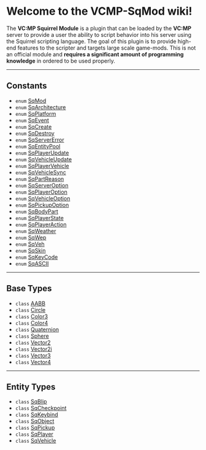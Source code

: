 #  Welcome to the VCMP-SqMod wiki!

The **VC:MP Squirrel Module** is a plugin that can be loaded by the **VC:MP** server to provide a user the ability to script behavior into his server using the Squirrel scripting language. The goal of this plugin is to provide high-end features to the scripter and targets large scale game-mods. This is not an official module and __requires a significant amount of programming knowledge__ in ordered to be used properly.

----

## Constants

* `enum` [SqMod](Enum.SqMod)
* `enum` [SqArchitecture](Enum.SqArchitecture)
* `enum` [SqPlatform](Enum.SqPlatform)
* `enum` [SqEvent](Enum.SqEvent)
* `enum` [SqCreate](Enum.SqCreate)
* `enum` [SqDestroy](Enum.SqDestroy)
* `enum` [SqServerError](Enum.SqServerError)
* `enum` [SqEntityPool](Enum.SqEntityPool)
* `enum` [SqPlayerUpdate](Enum.SqPlayerUpdate)
* `enum` [SqVehicleUpdate](Enum.SqVehicleUpdate)
* `enum` [SqPlayerVehicle](Enum.SqPlayerVehicle)
* `enum` [SqVehicleSync](Enum.SqVehicleSync)
* `enum` [SqPartReason](Enum.SqPartReason)
* `enum` [SqServerOption](Enum.SqServerOption)
* `enum` [SqPlayerOption](Enum.SqPlayerOption)
* `enum` [SqVehicleOption](Enum.SqVehicleOption)
* `enum` [SqPickupOption](Enum.SqPickupOption)
* `enum` [SqBodyPart](Enum.SqBodyPart)
* `enum` [SqPlayerState](Enum.SqPlayerState)
* `enum` [SqPlayerAction](Enum.SqPlayerAction)
* `enum` [SqWeather](Enum.SqWeather)
* `enum` [SqWep](Enum.SqWep)
* `enum` [SqVeh](Enum.SqVeh)
* `enum` [SqSkin](Enum.SqSkin)
* `enum` [SqKeyCode](Enum.SqKeyCode)
* `enum` [SqASCII](Enum.SqASCII)

----

## Base Types

* `class` [AABB](Class.AABB)
* `class` [Circle](Class.Circle)
* `class` [Color3](Class.Color3)
* `class` [Color4](Class.Color4)
* `class` [Quaternion](Class.Quaternion)
* `class` [Sphere](Class.Sphere)
* `class` [Vector2](Class.Vector2)
* `class` [Vector2i](Class.Vector2i)
* `class` [Vector3](Class.Vector3)
* `class` [Vector4](Class.Vector4)

----

## Entity Types

* `class` [SqBlip](Class.SqBlip)
* `class` [SqCheckpoint](Class.SqCheckpoint)
* `class` [SqKeybind](Class.SqKeybind)
* `class` [SqObject](Class.SqObject)
* `class` [SqPickup](Class.SqPickup)
* `class` [SqPlayer](Class.SqPlayer)
* `class` [SqVehicle](Class.SqVehicle)
